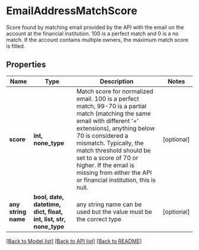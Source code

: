 # EmailAddressMatchScore

Score found by matching email provided by the API with the email on the account at the financial institution. 100 is a perfect match and 0 is a no match. If the account contains multiple owners, the maximum match score is filled.

## Properties
Name | Type | Description | Notes
------------ | ------------- | ------------- | -------------
**score** | **int, none_type** | Match score for normalized email. 100 is a perfect match, 99-70 is a partial match (matching the same email with different &#39;+&#39; extensions), anything below 70 is considered a mismatch. Typically, the match threshold should be set to a score of 70 or higher. If the email is missing from either the API or financial institution, this is null. | [optional] 
**any string name** | **bool, date, datetime, dict, float, int, list, str, none_type** | any string name can be used but the value must be the correct type | [optional]

[[Back to Model list]](../README.md#documentation-for-models) [[Back to API list]](../README.md#documentation-for-api-endpoints) [[Back to README]](../README.md)


